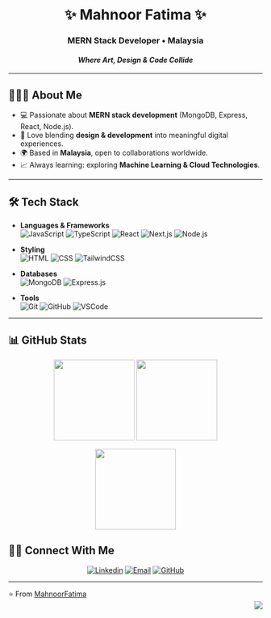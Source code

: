 <h1 align="center">✨ Mahnoor Fatima ✨</h1>
<h3 align="center">MERN Stack Developer • Malaysia</h3>
<h4 align="center"><i>Where Art, Design & Code Collide</i></h4>

---

## 👩🏻‍💻 About Me

- 💻 Passionate about **MERN stack development** (MongoDB, Express, React, Node.js).  
- 🌸 Love blending **design & development** into meaningful digital experiences.  
- 🌍 Based in **Malaysia**, open to collaborations worldwide.  
- 📈 Always learning: exploring **Machine Learning & Cloud Technologies**.  

---

## 🛠 Tech Stack  

- **Languages & Frameworks**  
  ![JavaScript](https://img.shields.io/badge/-JavaScript-FF69B4?style=for-the-badge&logo=javascript&logoColor=black)
  ![TypeScript](https://img.shields.io/badge/-TypeScript-000000?style=for-the-badge&logo=typescript&logoColor=FF69B4)
  ![React](https://img.shields.io/badge/-React-FF69B4?style=for-the-badge&logo=react&logoColor=black)
  ![Next.js](https://img.shields.io/badge/-Next.js-000000?style=for-the-badge&logo=nextdotjs&logoColor=FF69B4)
  ![Node.js](https://img.shields.io/badge/-Node.js-FF69B4?style=for-the-badge&logo=node.js&logoColor=black)  

- **Styling**  
  ![HTML](https://img.shields.io/badge/-HTML-000000?style=for-the-badge&logo=html5&logoColor=FF69B4)
  ![CSS](https://img.shields.io/badge/-CSS-FF69B4?style=for-the-badge&logo=css3&logoColor=black)
  ![TailwindCSS](https://img.shields.io/badge/-TailwindCSS-000000?style=for-the-badge&logo=tailwind-css&logoColor=FF69B4)  

- **Databases**  
  ![MongoDB](https://img.shields.io/badge/-MongoDB-FF69B4?style=for-the-badge&logo=mongodb&logoColor=black)
  ![Express.js](https://img.shields.io/badge/-Express.js-000000?style=for-the-badge&logo=express&logoColor=FF69B4)

- **Tools**  
  ![Git](https://img.shields.io/badge/-Git-FF69B4?style=for-the-badge&logo=git&logoColor=black)
  ![GitHub](https://img.shields.io/badge/-GitHub-000000?style=for-the-badge&logo=github&logoColor=FF69B4)
  ![VSCode](https://img.shields.io/badge/-VSCode-FF69B4?style=for-the-badge&logo=visual-studio-code&logoColor=black)

---

## 📊 GitHub Stats  

<p align="center">
  <img height="160px" src="https://github-readme-stats.vercel.app/api?username=MahnoorFatimaZahid&theme=radical&show_icons=true&hide_border=true&count_private=true" />
  <img height="160px" src="https://github-readme-stats.vercel.app/api/top-langs/?username=MahnoorFatimaZahid&layout=compact&theme=radical&hide_border=true" />
</p>

<p align="center">
  <img height="160px" src="https://github-readme-streak-stats.herokuapp.com/?user=MahnoorFatimaZahid&theme=radical&hide_border=true" />
</p>


## 🤝🏻 Connect With Me  

<p align="center">
<a href="https://www.linkedin.com/in/your-linkedin/"><img alt="Linkedin" src="https://img.shields.io/badge/LinkedIn-MahnoorFatima-FF69B4?style=for-the-badge&logo=linkedin&logoColor=black"></a>
<a href="mailto:mahnoorfatima1192@example.com"><img alt="Email" src="https://img.shields.io/badge/Email-MahnoorFatima-000000?style=for-the-badge&logo=gmail&logoColor=FF69B4"></a>
<a href="https://github.com/MahnoorFatimaZahid"><img alt="GitHub" src="https://img.shields.io/badge/GitHub-MahnoorFatima-FF69B4?style=for-the-badge&logo=github&logoColor=black"></a>
</p>

---

⭐️ From [MahnoorFatima](https://github.com/MahnoorFatimaZahid)  
<img align="right" src="https://profile-counter.glitch.me/{MahnoorFatimaZahid}/count.svg" />  

